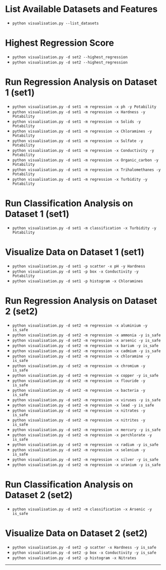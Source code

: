 # List Available Datasets and Features
- `python visualisation.py --list_datasets`

# Highest Regression Score
- `python visualisation.py -d set2 --highest_regression`
- `python visualisation.py -d set2 --highest_regression`

# Run Regression Analysis on Dataset 1 (set1)
- `python visualisation.py -d set1 -m regression -x ph -y Potability`
- `python visualisation.py -d set1 -m regression -x Hardness -y Potability`
- `python visualisation.py -d set1 -m regression -x Solids -y Potability`
- `python visualisation.py -d set1 -m regression -x Chloramines -y Potability`
- `python visualisation.py -d set1 -m regression -x Sulfate -y Potability`
- `python visualisation.py -d set1 -m regression -x Conductivity -y Potability`
- `python visualisation.py -d set1 -m regression -x Organic_carbon -y Potability`
- `python visualisation.py -d set1 -m regression -x Trihalomethanes -y Potability`
- `python visualisation.py -d set1 -m regression -x Turbidity -y Potability`

# Run Classification Analysis on Dataset 1 (set1)
- `python visualisation.py -d set1 -m classification -x Turbidity -y Potability`

# Visualize Data on Dataset 1 (set1)
- `python visualisation.py -d set1 -p scatter -x pH -y Hardness`
- `python visualisation.py -d set1 -p box -x Conductivity -y Potability`
- `python visualisation.py -d set1 -p histogram -x Chloramines`

# Run Regression Analysis on Dataset 2 (set2)
- `python visualisation.py -d set2 -m regression -x aluminium -y is_safe`
- `python visualisation.py -d set2 -m regression -x ammonia -y is_safe`
- `python visualisation.py -d set2 -m regression -x arsenic -y is_safe`
- `python visualisation.py -d set2 -m regression -x barium -y is_safe`
- `python visualisation.py -d set2 -m regression -x cadmium -y is_safe`
- `python visualisation.py -d set2 -m regression -x chloramine -y is_safe`
- `python visualisation.py -d set2 -m regression -x chromium -y is_safe`
- `python visualisation.py -d set2 -m regression -x copper -y is_safe`
- `python visualisation.py -d set2 -m regression -x flouride -y is_safe`
- `python visualisation.py -d set2 -m regression -x bacteria -y is_safe`
- `python visualisation.py -d set2 -m regression -x viruses -y is_safe`
- `python visualisation.py -d set2 -m regression -x lead -y is_safe`
- `python visualisation.py -d set2 -m regression -x nitrates -y is_safe`
- `python visualisation.py -d set2 -m regression -x nitrites -y is_safe`
- `python visualisation.py -d set2 -m regression -x mercury -y is_safe`
- `python visualisation.py -d set2 -m regression -x perchlorate -y is_safe`
- `python visualisation.py -d set2 -m regression -x radium -y is_safe`
- `python visualisation.py -d set2 -m regression -x selenium -y is_safe`
- `python visualisation.py -d set2 -m regression -x silver -y is_safe`
- `python visualisation.py -d set2 -m regression -x uranium -y is_safe`

# Run Classification Analysis on Dataset 2 (set2)
- `python visualisation.py -d set2 -m classification -x Arsenic -y is_safe`

# Visualize Data on Dataset 2 (set2)
- `python visualisation.py -d set2 -p scatter -x Hardness -y is_safe`
- `python visualisation.py -d set2 -p box -x Conductivity -y is_safe`
- `python visualisation.py -d set2 -p histogram -x Nitrates`
****

